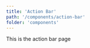 ```yaml
---
title: 'Action Bar'
path: '/components/action-bar'
folder: 'components'
---
```


This is the action bar page
